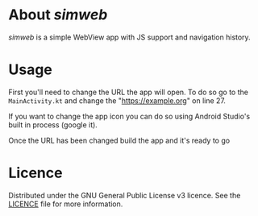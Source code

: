 # About _simweb_
_simweb_ is a simple WebView app with JS support and navigation history.

# Usage
First you'll need to change the URL the app will open. To do so go to the `MainActivity.kt` and change the "https://example.org" on line 27.

If you want to change the app icon you can do so using Android Studio's built in process (google it).

Once the URL has been changed build the app and it's ready to go

# Licence
Distributed under the GNU General Public License v3 licence. See the [LICENCE](https://github.com/columndeeply/simweb/blob/main/LICENCE) file for more information.
